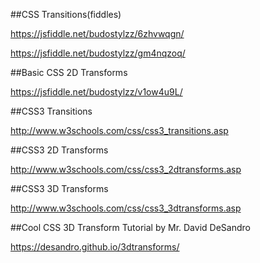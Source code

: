 ##CSS Transitions(fiddles)

https://jsfiddle.net/budostylzz/6zhvwqgn/

https://jsfiddle.net/budostylzz/gm4nqzoq/

##Basic CSS 2D Transforms

https://jsfiddle.net/budostylzz/v1ow4u9L/




##CSS3 Transitions

http://www.w3schools.com/css/css3_transitions.asp

##CSS3 2D Transforms

http://www.w3schools.com/css/css3_2dtransforms.asp

##CSS3 3D Transforms

http://www.w3schools.com/css/css3_3dtransforms.asp


##Cool CSS 3D Transform Tutorial by Mr. David DeSandro

https://desandro.github.io/3dtransforms/


















